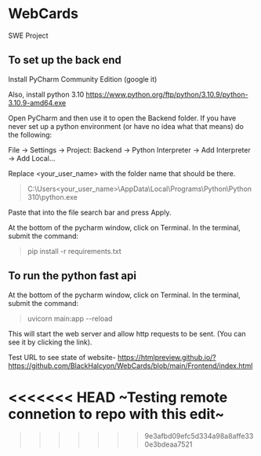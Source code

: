 # WebCards
SWE Project

## To set up the back end
Install PyCharm Community Edition (google it)

Also, install python 3.10 https://www.python.org/ftp/python/3.10.9/python-3.10.9-amd64.exe

Open PyCharm and then use it to open the Backend folder.
If you have never set up a python environment (or have no idea what that means) do the following:

File -> Settings -> Project: Backend -> Python Interpreter -> Add Interpreter -> Add Local...

Replace <your_user_name> with the folder name that should be there. 
> C:\Users\<your_user_name>\AppData\Local\Programs\Python\Python310\python.exe

Paste that into the file search bar and press Apply.

At the bottom of the pycharm window, click on Terminal. In the terminal, submit the command:
>pip install -r requirements.txt


## To run the python fast api
At the bottom of the pycharm window, click on Terminal. In the terminal, submit the command:
>uvicorn main:app --reload

This will start the web server and allow http requests to be sent. (You can see it by clicking the link).



Test URL to see state of website-
https://htmlpreview.github.io/?https://github.com/BlackHalcyon/WebCards/blob/main/Frontend/index.html

<<<<<<< HEAD
~Testing remote connetion to repo with this edit~
=======
>>>>>>> 9e3afbd09efc5d334a98a8affe330e3bdeaa7521

